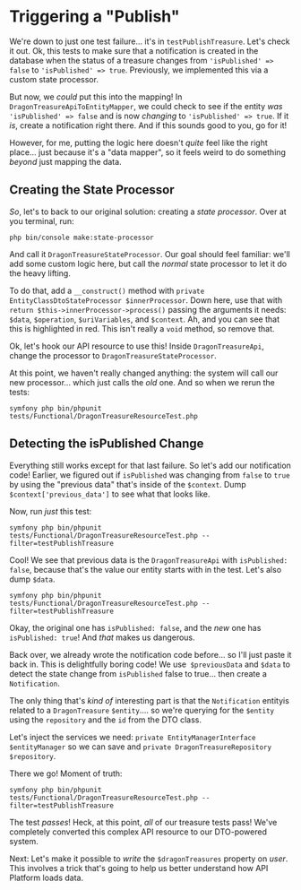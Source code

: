 # Triggering a "Publish"

We're down to just one test failure... it's in `testPublishTreasure`. Let's check
it out. Ok, this tests to make sure that a notification is created in the database
when the status of a treasure changes from `'isPublished' => false` to `'isPublished'
=> true`. Previously, we implemented this via a custom state processor.

But now, we *could* put this into the mapping! In `DragonTreasureApiToEntityMapper`,
we could check to see if the entity *was* `'isPublished' => false` and is now
*changing* to `'isPublished' => true`. If it *is*, create a notification right
there. And if this sounds good to you, go for it!

However, for me, putting the logic here doesn't *quite* feel like the right place...
just because it's a "data mapper", so it feels weird to do something *beyond* just
mapping the data.

## Creating the State Processor

*So*, let's to back to our original solution: creating a *state processor*. Over
at you terminal, run:

```terminal
php bin/console make:state-processor
```

And call it `DragonTreasureStateProcessor`. Our goal should feel familiar: we'll
add some custom logic here, but call the *normal* state processor to let it do
the heavy lifting.

To do that, add a `__construct()` method with
`private EntityClassDtoStateProcessor $innerProcessor`. Down here, use that with
`return $this->innerProcessor->process()` passing the arguments it needs: `$data`,
`$operation`, `$uriVariables`, and `$context`. Ah, and you can see that this is
highlighted in red. This isn't really a `void` method, so remove that.

Ok, let's hook our API resource to use this! Inside `DragonTreasureApi`, change
the processor to `DragonTreasureStateProcessor`.

At this point, we haven't really changed anything: the system will call our new
processor... which just calls the *old* one. And so when we rerun the tests:

```terminal-silent
symfony php bin/phpunit tests/Functional/DragonTreasureResourceTest.php
```

## Detecting the isPublished Change

Everything still works except for that last failure. So let's add our notification
code! Earlier, we figured out if `isPublished` was changing from `false` to
`true` by using the "previous data" that's inside of the `$context`. Dump
`$context['previous_data']` to see what that looks like.

Now, run *just* this test:

```terminal-silent
symfony php bin/phpunit tests/Functional/DragonTreasureResourceTest.php --filter=testPublishTreasure
```

Cool! We see that previous data is the `DragonTreasureApi` with `isPublished: false`,
because that's the value our entity starts with in the test. Let's also dump `$data`.

```terminal-silent
symfony php bin/phpunit tests/Functional/DragonTreasureResourceTest.php --filter=testPublishTreasure
```

Okay, the original one has `isPublished: false`, and the *new* one has
`isPublished: true`! And *that* makes us dangerous.

Back over, we already wrote the notification code before... so I'll just paste it
back in. This is delightfully boring code! We use` $previousData` and `$data` to
detect the state change from `isPublished` false to true... then create a
`Notification`.

The only thing that's *kind of* interesting part is that the `Notification` entityis
related to a `DragonTreasure` `$entity`.... so we're querying for the `$entity` using
the `repository` and the `id` from the DTO class.

Let's inject the services we need: `private EntityManagerInterface $entityManager`
so we can save and `private DragonTreasureRepository $repository`.

There we go! Moment of truth:

```terminal-silent
symfony php bin/phpunit tests/Functional/DragonTreasureResourceTest.php --filter=testPublishTreasure
```

The test *passes*! Heck, at this point, *all* of our treasure tests pass! We've
completely converted this complex API resource to our DTO-powered system.

Next: Let's make it possible to *write* the `$dragonTreasures` property on *user*.
This involves a trick that's going to help us better understand how API Platform
loads data.
